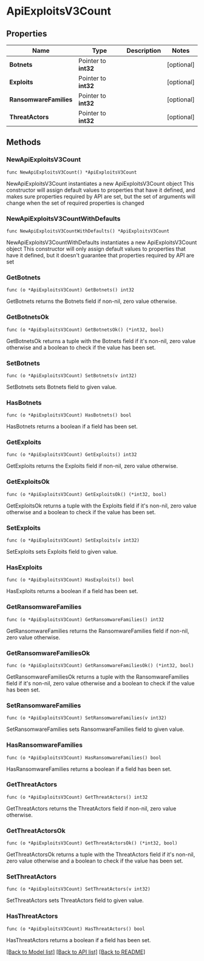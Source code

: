 # ApiExploitsV3Count

## Properties

Name | Type | Description | Notes
------------ | ------------- | ------------- | -------------
**Botnets** | Pointer to **int32** |  | [optional] 
**Exploits** | Pointer to **int32** |  | [optional] 
**RansomwareFamilies** | Pointer to **int32** |  | [optional] 
**ThreatActors** | Pointer to **int32** |  | [optional] 

## Methods

### NewApiExploitsV3Count

`func NewApiExploitsV3Count() *ApiExploitsV3Count`

NewApiExploitsV3Count instantiates a new ApiExploitsV3Count object
This constructor will assign default values to properties that have it defined,
and makes sure properties required by API are set, but the set of arguments
will change when the set of required properties is changed

### NewApiExploitsV3CountWithDefaults

`func NewApiExploitsV3CountWithDefaults() *ApiExploitsV3Count`

NewApiExploitsV3CountWithDefaults instantiates a new ApiExploitsV3Count object
This constructor will only assign default values to properties that have it defined,
but it doesn't guarantee that properties required by API are set

### GetBotnets

`func (o *ApiExploitsV3Count) GetBotnets() int32`

GetBotnets returns the Botnets field if non-nil, zero value otherwise.

### GetBotnetsOk

`func (o *ApiExploitsV3Count) GetBotnetsOk() (*int32, bool)`

GetBotnetsOk returns a tuple with the Botnets field if it's non-nil, zero value otherwise
and a boolean to check if the value has been set.

### SetBotnets

`func (o *ApiExploitsV3Count) SetBotnets(v int32)`

SetBotnets sets Botnets field to given value.

### HasBotnets

`func (o *ApiExploitsV3Count) HasBotnets() bool`

HasBotnets returns a boolean if a field has been set.

### GetExploits

`func (o *ApiExploitsV3Count) GetExploits() int32`

GetExploits returns the Exploits field if non-nil, zero value otherwise.

### GetExploitsOk

`func (o *ApiExploitsV3Count) GetExploitsOk() (*int32, bool)`

GetExploitsOk returns a tuple with the Exploits field if it's non-nil, zero value otherwise
and a boolean to check if the value has been set.

### SetExploits

`func (o *ApiExploitsV3Count) SetExploits(v int32)`

SetExploits sets Exploits field to given value.

### HasExploits

`func (o *ApiExploitsV3Count) HasExploits() bool`

HasExploits returns a boolean if a field has been set.

### GetRansomwareFamilies

`func (o *ApiExploitsV3Count) GetRansomwareFamilies() int32`

GetRansomwareFamilies returns the RansomwareFamilies field if non-nil, zero value otherwise.

### GetRansomwareFamiliesOk

`func (o *ApiExploitsV3Count) GetRansomwareFamiliesOk() (*int32, bool)`

GetRansomwareFamiliesOk returns a tuple with the RansomwareFamilies field if it's non-nil, zero value otherwise
and a boolean to check if the value has been set.

### SetRansomwareFamilies

`func (o *ApiExploitsV3Count) SetRansomwareFamilies(v int32)`

SetRansomwareFamilies sets RansomwareFamilies field to given value.

### HasRansomwareFamilies

`func (o *ApiExploitsV3Count) HasRansomwareFamilies() bool`

HasRansomwareFamilies returns a boolean if a field has been set.

### GetThreatActors

`func (o *ApiExploitsV3Count) GetThreatActors() int32`

GetThreatActors returns the ThreatActors field if non-nil, zero value otherwise.

### GetThreatActorsOk

`func (o *ApiExploitsV3Count) GetThreatActorsOk() (*int32, bool)`

GetThreatActorsOk returns a tuple with the ThreatActors field if it's non-nil, zero value otherwise
and a boolean to check if the value has been set.

### SetThreatActors

`func (o *ApiExploitsV3Count) SetThreatActors(v int32)`

SetThreatActors sets ThreatActors field to given value.

### HasThreatActors

`func (o *ApiExploitsV3Count) HasThreatActors() bool`

HasThreatActors returns a boolean if a field has been set.


[[Back to Model list]](../README.md#documentation-for-models) [[Back to API list]](../README.md#documentation-for-api-endpoints) [[Back to README]](../README.md)


